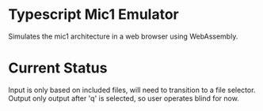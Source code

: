 # Typescript Mic1 Emulator

Simulates the mic1 architecture in a web browser using WebAssembly. 


# Current Status

Input is only based on included files, will need to transition to a file selector. Output only output after 'q' is selected, so user operates blind for now.
